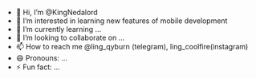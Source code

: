 - 👋 Hi, I’m @KingNedalord
- 👀 I’m interested in learning new features of mobile development
- 🌱 I’m currently learning ...
- 💞️ I’m looking to collaborate on ...
- 📫 How to reach me @ling_qyburn (telegram), ling_coolfire(instagram)
- 😄 Pronouns: ...
- ⚡ Fun fact: ...

<!---
KingNedalord/KingNedalord is a ✨ special ✨ repository because its `README.md` (this file) appears on your GitHub profile.
You can click the Preview link to take a look at your changes.
--->
